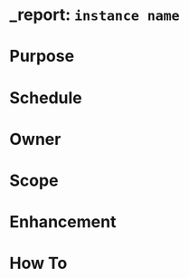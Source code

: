 ---
---
_report: `instance name`
===========================================================================

Purpose
===========================================================================

Schedule
===========================================================================

Owner
===========================================================================

Scope
===========================================================================

Enhancement
===========================================================================

How To
===========================================================================
